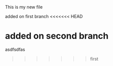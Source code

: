 This is my new file 

added on first branch 
<<<<<<< HEAD

added on second branch 
=======
asdfsdfas
>>>>>>> first
